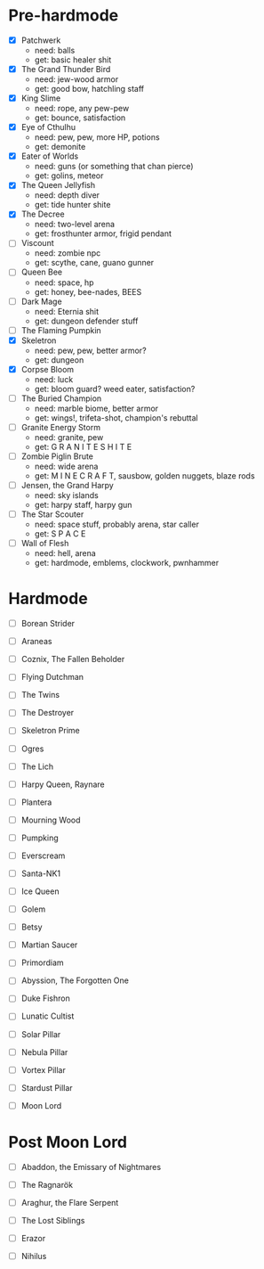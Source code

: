 Pre-hardmode
============

- [X] Patchwerk
	- need: balls
	- get: basic healer shit
- [X] The Grand Thunder Bird
	- need: jew-wood armor
	- get: good bow, hatchling staff
- [X] King Slime
	- need: rope, any pew-pew
	- get: bounce, satisfaction
- [X] Eye of Cthulhu
	- need: pew, pew, more HP, potions
	- get: demonite
- [X] Eater of Worlds
	- need: guns (or something that chan pierce)
	- get: golins, meteor
- [X] The Queen Jellyfish
	- need: depth diver
	- get: tide hunter shite
- [X] The Decree
	- need: two-level arena
	- get: frosthunter armor, frigid pendant
- [ ] Viscount
	- need: zombie npc
	- get: scythe, cane, guano gunner
- [ ] Queen Bee
	- need: space, hp
	- get: honey, bee-nades, BEES
- [ ] Dark Mage
	- need: Eternia shit
	- get: dungeon defender stuff
- [ ] The Flaming Pumpkin
- [x] Skeletron
	- need: pew, pew, better armor?
	- get: dungeon
- [X] Corpse Bloom
	- need: luck
	- get: bloom guard? weed eater, satisfaction?
- [ ] The Buried Champion
	- need: marble biome, better armor
	- get: wings!, trifeta-shot, champion's rebuttal
- [ ] Granite Energy Storm
	- need: granite, pew
	- get: G R A N I T E   S H I T E
- [ ] Zombie Piglin Brute
	- need: wide arena
	- get: M I N E C R A F T, sausbow, golden nuggets, blaze rods
- [ ] Jensen, the Grand Harpy
	- need: sky islands
	- get: harpy staff, harpy gun
- [ ] The Star Scouter
	- need: space stuff, probably arena, star caller
	- get: S P A C E
- [ ] Wall of Flesh
	- need: hell, arena
	- get: hardmode, emblems, clockwork, pwnhammer

Hardmode
========

- [ ] Borean Strider
- [ ] Araneas
- [ ] Coznix, The Fallen Beholder
- [ ] Flying Dutchman
- [ ] The Twins
- [ ] The Destroyer
- [ ] Skeletron Prime
- [ ] Ogres
- [ ] The Lich
- [ ] Harpy Queen, Raynare
- [ ] Plantera
- [ ] Mourning Wood
- [ ] Pumpking
- [ ] Everscream
- [ ] Santa-NK1
- [ ] Ice Queen
- [ ] Golem
- [ ] Betsy
- [ ] Martian Saucer
- [ ] Primordiam
- [ ] Abyssion, The Forgotten One
- [ ] Duke Fishron
- [ ] Lunatic Cultist
- [ ] Solar Pillar
- [ ] Nebula Pillar
- [ ] Vortex Pillar
- [ ] Stardust Pillar
- [ ] Moon Lord


Post Moon Lord
==============

- [ ] Abaddon, the Emissary of Nightmares
- [ ] The Ragnarök
- [ ] Araghur, the Flare Serpent
- [ ] The Lost Siblings
- [ ] Erazor
- [ ] Nihilus


